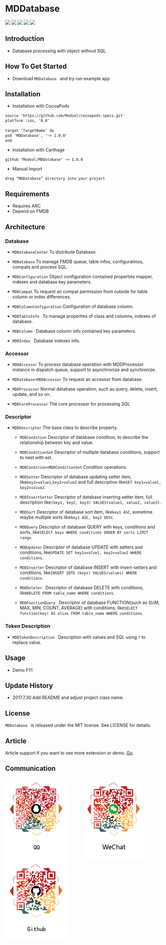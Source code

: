 # MDDatabase

[![](https://img.shields.io/travis/rust-lang/rust.svg?style=flat)](https://github.com/Modool)
[![](https://img.shields.io/badge/language-Object--C-1eafeb.svg?style=flat)](https://developer.apple.com/Objective-C)
[![](https://img.shields.io/badge/license-MIT-353535.svg?style=flat)](https://developer.apple.com/iphone/index.action)
[![](https://img.shields.io/badge/platform-iOS-lightgrey.svg?style=flat)](https://github.com/Modool)
[![](https://img.shields.io/badge/QQ群-662988771-red.svg)](http://wpa.qq.com/msgrd?v=3&uin=662988771&site=qq&menu=yes)

## Introduction

- Database processing with object without SQL.

## How To Get Started

* Download `MDDatabase ` and try run example app

## Installation


* Installation with CocoaPods

```
source 'https://github.com/Modool/cocoapods-specs.git'
platform :ios, '8.0'

target 'TargetName' do
pod 'MDDatabase', '~> 1.0.0'
end

```

* Installation with Carthage

```
github "Modool/MDDatabase" ~> 1.0.0
```

* Manual Import

```
drag “MDDatabase” directory into your project

```


## Requirements
- Requires ARC
- Depend on FMDB

## Architecture

### Database

* `MDDatabaseCenter` To distribute Database.

* `MDDatabase` To manage FMDB queue, table infos, configuratinos, compats and process SQL.
* `MDDConfiguration` Object configuration contained properties mapper, indexes and database key parameters.
* `MDDCompat` To request an compat permission from outside for table column or index differences. 
* `MDDColumnConfiguration` Configuration of database column.
* `MDDTableInfo ` To manage properties of class and columns, indexes of database.
* `MDDColumn ` Database column info contained key parameters.
* `MDDIndex ` Database indexes info.

### Accessor

* `MDDAccessor` To process database operation with MDDProcessor instance in dispatch queue, support to asynchronize and synchronize.

* `MDDatabase+MDDAccessor` To request an accessor from database.
* `MDDProcessor` Normal database operation, such as query, delete, insert, update, and so on.
* `MDDCoreProcessor` The core processor for processing SQL 

### Descriptor

* `MDDDescriptor` The base class to describe property.
	* `MDDCondition` Descriptor of database condition, to describe the relationship between key and value.

	* `MDDConditionSet` Descriptor of multiple database conditions, support to nest with set.
	* `MDDCondition+MDDConditionSet` Condition operations.
	* `MDDSetter` Descriptor of database updating setter item, like`key1=value1`,`key2=value2` and full description like`SET key1=value1, key2=value2`.
	* `MDDInsertSetter` Descriptor of database inserting setter item, full description like`(key1, key2, key3) VALUES(value1, value2, value3)`.
	* `MDDSort` Descriptor of database sort item, like`key1 ASC`, sometime maybe multiple sorts like`key1 ASC, key2 DESC`.
	* `MDDQuery` Descriptor of database QUERY with keys, conditions and sorts, like`SELECT keys WHERE conditions ORDER BY sorts LIMIT range`.
	* `MDDUpdater` Descriptor of database UPDATE with setters and conditions, like`UPDATE SET key1=value1, key2=value2 WHERE conditions`.
	* `MDDInserter` Descriptor of database INSERT with insert-setters and conditions, like`INSERT INTO (keys) VALUES(values) WHERE conditions`.
	* `MDDDeleter ` Descriptor of database DELETE with conditions, like`DELETE FROM table_name WHERE conditions`.
	* `MDDFunctionQuery ` Descriptor of database FUNCTION(such as SUM, MAX, MIN, COUNT, AVERAGE) with conditions, like`SELECT function(key) AS alias FROM table_name WHERE conditions`.


### Token Description

* `MDDTokenDescription ` Description with values and SQL using `?` to replace value.
	
## Usage

* Demo FYI 

## Update History

* 2017.7.30 Add README and adjust project class name.

## License
`MDDatabase ` is released under the MIT license. See LICENSE for details.

## Article

Article support if you want to see more extension or demo. <a href=https://github.com/Modool/MDDatabase/blob/master/MDDatabase.md>Go</a>.

## Communication

<img src="https://github.com/Modool/Resources/blob/master/images/social/qq_300.png?raw=true" width=200><img style="margin:0px 50px 0px 50px" src="https://github.com/Modool/Resources/blob/master/images/social/wechat_300.png?raw=true" width=200><img src="https://github.com/Modool/Resources/blob/master/images/social/github_300.png?raw=true" width=200>